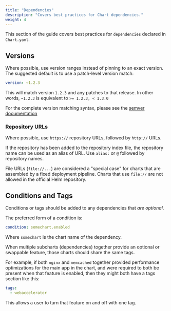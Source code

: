 ```yaml
---
title: "Dependencies"
description: "Covers best practices for Chart dependencies."
weight: 4
---
```


This section of the guide covers best practices for `dependencies` declared in
`Chart.yaml`.

## Versions

Where possible, use version ranges instead of pinning to an exact version. The
suggested default is to use a patch-level version match:

```yaml
version: ~1.2.3
```

This will match version `1.2.3` and any patches to that release.  In other
words, `~1.2.3` is equivalent to `>= 1.2.3, < 1.3.0`

For the complete version matching syntax, please see the [semver
documentation](https://github.com/Masterminds/semver#checking-version-constraints)

### Repository URLs

Where possible, use `https://` repository URLs, followed by `http://` URLs.

If the repository has been added to the repository index file, the repository
name can be used as an alias of URL. Use `alias:` or `@` followed by repository
names.

File URLs (`file://...`) are considered a "special case" for charts that are
assembled by a fixed deployment pipeline. Charts that use `file://` are not
allowed in the official Helm repository.

## Conditions and Tags

Conditions or tags should be added to any dependencies that _are optional_.

The preferred form of a condition is:

```yaml
condition: somechart.enabled
```

Where `somechart` is the chart name of the dependency.

When multiple subcharts (dependencies) together provide an optional or swappable
feature, those charts should share the same tags.

For example, if both `nginx` and `memcached` together provided performance
optimizations for the main app in the chart, and were required to both be
present when that feature is enabled, then they might both have a tags section
like this:

```yaml
tags:
  - webaccelerator
```

This allows a user to turn that feature on and off with one tag.
